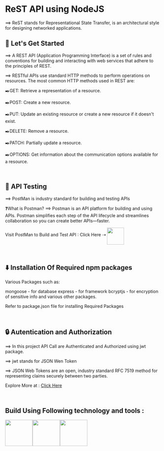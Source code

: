 # ReST API using NodeJS


⟹ ReST stands for Representational State Transfer, is an architectural style for designing networked applications. 
<br>

## 🚀 Let's Get Started


⟹ A REST API (Application Programming Interface) is a set of rules and conventions for building and interacting with web services that adhere to the principles of REST.


⟹ RESTful APIs use standard HTTP methods to perform operations on resources. The most common HTTP methods used in REST are:

✒️GET: Retrieve a representation of a resource.

✒️POST: Create a new resource.

✒️PUT: Update an existing resource or create a new resource if it doesn't exist.

✒️DELETE: Remove a resource.

✒️PATCH: Partially update a resource.

✒️OPTIONS: Get information about the communication options available for a resource.

<br>

## 👾 API Testing

⟹ PostMan is industry standard for building and testing APIs

❓What is Postman?
⟹ Postman is an API platform for building and using APIs. Postman simplifies each step of the API lifecycle and streamlines collaboration so you can create better APIs—faster.

Visit PostMan to Build and Test API : 
Click Here ⇢ <a href="https://www.postman.com/home"><img src="https://github.com/iamjaimindamor/Node-JS-API/assets/76213871/9ad369fe-758b-471d-8c0b-d30ad4f76f50"  width="55" height="55" align="middle"> </a>

<br>

## ⬇️ Installation Of Required npm packages

Various Packages such as:

mongoose - for database
express - for framework
bcryptjs - for encryption of sensitive info
and various other packages.

Refer to package.json file for installing Required Packages

<br>

## 🔒 Autentication and Authorization

⟹ In this project API Call are Authenticated and Authorized using jwt package.

⟹ jwt stands for JSON Wen Token

⟹ JSON Web Tokens are an open, industry standard RFC 7519 method for representing claims securely between two parties.

Explore More at : <a href="https://jwt.io/">Click Here </a>

<br>

## Build Using Following technology and tools :
<img src="https://user-images.githubusercontent.com/74038190/212257454-16e3712e-945a-4ca2-b238-408ad0bf87e6.gif" width="89" height="85"><img src="https://user-images.githubusercontent.com/74038190/212257460-738ff738-247f-4445-a718-cdd0ca76e2db.gif" width="89" height="85"><img src="https://github.com/iamjaimindamor/Node-JS-API/assets/76213871/eaa9f439-4c84-4705-a7ba-897ecf63194d" width="89" height="85">
